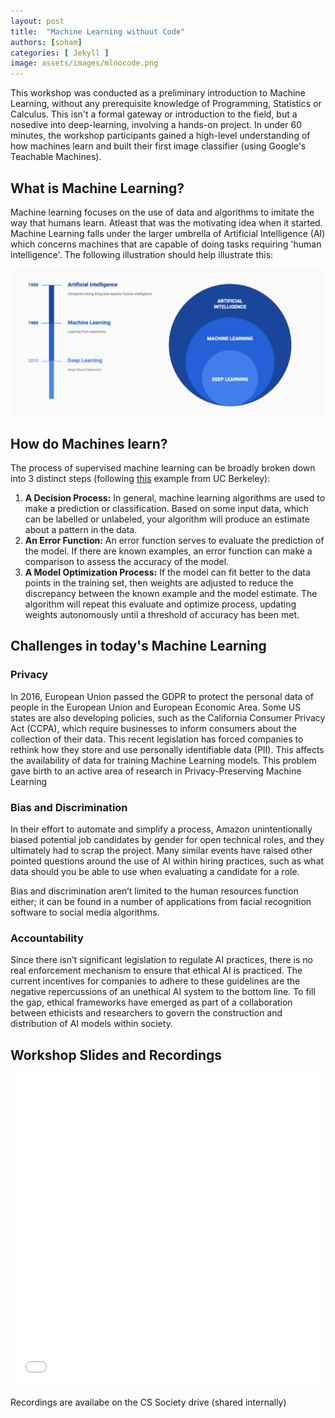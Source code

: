 ```yaml
---
layout: post
title:  "Machine Learning without Code"
authors: [soham]
categories: [ Jekyll ]
image: assets/images/mlnocode.png
---
```

This workshop was conducted as a preliminary introduction to Machine Learning, without any prerequisite knowledge of Programming, Statistics or Calculus. This isn't a formal gateway or introduction to the field, but a nosedive into deep-learning, involving a hands-on project. In under 60 minutes, the workshop participants gained a high-level understanding of how machines learn and built their first image classifier (using Google's Teachable Machines). 

## What is Machine Learning?

Machine learning focuses on the use of data and algorithms to imitate the way that humans learn. Atleast that was the motivating idea when it started. Machine Learning falls under the larger umbrella of Artificial Intelligence (AI) which concerns machines that are capable of doing tasks requiring 'human intelligence'. The following illustration should help illustrate this:

![Logging in on Overleaf](/assets/images/ml-venn.png)

## How do Machines learn?

The process of supervised machine learning can be broadly broken down into 3 distinct steps (following [this](https://ischoolonline.berkeley.edu/blog/what-is-machine-learning/) example from UC Berkeley):

1. **A Decision Process:** In general, machine learning algorithms are used to make a prediction or classification. Based on some input data, which can be labelled or unlabeled, your algorithm will produce an estimate about a pattern in the data.
2. **An Error Function:** An error function serves to evaluate the prediction of the model. If there are known examples, an error function can make a comparison to assess the accuracy of the model.
3. **A Model Optimization Process:** If the model can fit better to the data points in the training set, then weights are adjusted to reduce the discrepancy between the known example and the model estimate. The algorithm will repeat this evaluate and optimize process, updating weights autonomously until a threshold of accuracy has been met.  

## Challenges in today's Machine Learning

### Privacy

In 2016, European Union passed the GDPR to protect the personal data of people in the European Union and European Economic Area. Some US states are also developing policies, such as the California Consumer Privacy Act (CCPA), which require businesses to inform consumers about the collection of their data. This recent legislation has forced companies to rethink how they store and use personally identifiable data (PII). This affects the availability of data for training Machine Learning models. This problem gave birth to an active area of research in Privacy-Preserving Machine Learning

### Bias and Discrimination

 In their effort to automate and simplify a process, Amazon unintentionally biased potential job candidates by gender for open technical roles, and they ultimately had to scrap the project. Many similar events have raised other pointed questions around the use of AI within hiring practices, such as what data should you be able to use when evaluating a candidate for a role.

 Bias and discrimination aren’t limited to the human resources function either; it can be found in a number of applications from facial recognition software to social media algorithms.

### Accountability

Since there isn’t significant legislation to regulate AI practices, there is no real enforcement mechanism to ensure that ethical AI is practiced. The current incentives for companies to adhere to these guidelines are the negative repercussions of an unethical AI system to the bottom line. To fill the gap, ethical frameworks have emerged as part of a collaboration between ethicists and researchers to govern the construction and distribution of AI models within society. 

## Workshop Slides and Recordings

<iframe src="/assets/files/ml1.pdf" width="100%" height="500" frameborder="no" border="0" marginwidth="0" marginheight="0"></iframe>

Recordings are availabe on the CS Society drive (shared internally)
